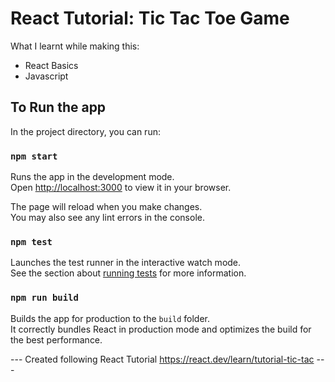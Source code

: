 # React Tutorial: Tic Tac Toe Game

What I learnt while making this:
<ul>
  <li>React Basics</li>
  <li>Javascript</li>
</ul>

## To Run the app

In the project directory, you can run:

### `npm start`

Runs the app in the development mode.\
Open [http://localhost:3000](http://localhost:3000) to view it in your browser.

The page will reload when you make changes.\
You may also see any lint errors in the console.

### `npm test`

Launches the test runner in the interactive watch mode.\
See the section about [running tests](https://facebook.github.io/create-react-app/docs/running-tests) for more information.

### `npm run build`

Builds the app for production to the `build` folder.\
It correctly bundles React in production mode and optimizes the build for the best performance.



--- Created following React Tutorial https://react.dev/learn/tutorial-tic-tac ---
